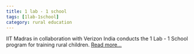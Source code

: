 ```yaml
---
title: 1 lab - 1 school 
tags: [1lab-1school]
category: rural education
---
```


IIT Madras in collaboration with Verizon India conducts the 1 Lab - 1 School program for training rural children. 
[Read more...](https://timesofindia.indiatimes.com/home/education/news/verizon-india-iit-madras-to-train-rural-students/articleshow/74249178.cms)

